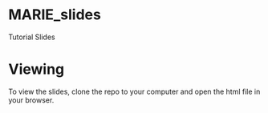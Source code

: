 # MARIE_slides
Tutorial Slides

# Viewing
To view the slides, clone the repo to your computer and open the html file in your browser.
